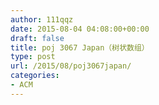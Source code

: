```yaml
---
author: 111qqz
date: 2015-08-04 04:08:00+00:00
draft: false
title: poj 3067 Japan（树状数组）
type: post
url: /2015/08/poj3067japan/
categories:
- ACM
---
```


